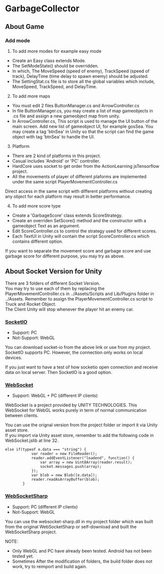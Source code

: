 # GarbageCollector
## About Game

### Add mode
1) To add more modes for example easy mode
- Create an Easy class extends Mode.
- The SetModeState() should be overridden.
- In which, The MoveSpeed (speed of enemy), TrackSpeed (speed of track), DelayTime (time delay to spawn enemy) should be adjusted.
- The SettingStat.cs file is to store all the global variables which include, MoveSpeed, TrackSpeed, and DelayTime.

2) To add more maps <br/>
- You must edit 2 files ButtonManager.cs and ArrowController.cs
- In file ButtonManager.cs, you may create a list of map gameobjects in .cs file and assign a new gameobject map from unity.<br/>
- In ArrowController.cs, This script is used to manage the UI button of the main screen. Add new list of gameobject UI, for example gosSea. You may create a tag 'btnSea' in Unity so that the script can find the game object with tag 'btnSea' to handle the UI.

3) Platform <br/>
- There are 2 kind of platforms in this project. 
- Casual includes 'Android' or 'PC' controller. 
- HardCore uses socket to get order from the ActionLearning jsTensorflow project.
- All the movements of player of different plaforms are implemented under the same script PlayerMovementController.cs

Direct access in the same script with different platforms without creating any object for each platform may result in better performance.

4) To add more score type <br/>
- Create a 'GarbageScore' class extends ScoreStrategy.
- Create an overriden SetScore() method and the constructor with a gameobject Text as an argument.
- Edit ScoreController.cs to control the strategy used for different scores.
- Each TextUI in Unity will contain the script ScoreController.cs which contains different option.

If you want to separate the movement score and garbage score and use garbage score for different purpose, you may try as above.<br/>


## About Socket Version for Unity
There are 3 folders of different Socket Version.<br/>
You may try to use each of them by replacing the PlayerMovementController.cs in ../Assets/Scripts and Lib/Plugins folder in ../Assets.
Remember to assign the PlayerMovementController.cs script to Truck and Rocket Object.<br/>
The Client Unity will stop whenever the player hit an enemy car.
### [SocketIO](https://github.com/floatinghotpot/socket.io-unity)
- Support: PC
- Not-Support: WebGL

You can download socket-io from the above link or use from my project. SocketIO supports PC. However, the connection only works on local devices.<br/>

If you just want to have a test of how socketio open connection and receive data on local server. Then SocketIO is a good option. 


### [WebSocket](https://assetstore.unity.com/packages/essentials/tutorial-projects/simple-web-sockets-for-unity-webgl-38367)
- Support: WebGL + PC (different IP clients)

WebSocket is a project provided by UNITY TECHNOLOGIES. This WebSocket for WebGL works purely in term of normal communication
between clients.

You can use the orignal version from the project folder or import it via Unity asset store.<br/>
If you import via Unity asset store, remember to add the following code in WebSocket.jslib at line 32.
```
else if(typeof e.data === "string") {
            var reader = new FileReader();
            reader.addEventListener("loadend", function() {
                var array = new Uint8Array(reader.result);
                socket.messages.push(array);
            });
            var blob = new Blob([e.data]);
            reader.readAsArrayBuffer(blob);
        }
```

### [WebSocketSharp](https://github.com/sta/websocket-sharp)
- Support: PC (different IP clients)
- Not-Support: WebGL

You can use the websocket-sharp.dll in my project folder which was built from the original WebSocketSharp or self-download and built
the WebSocketSharp project.

NOTE: 
- Only WebGL and PC have already been tested. Android has not been tested yet.
- Sometimes After the modification of folders, the build folder does not work, try to reimport and build again.      
